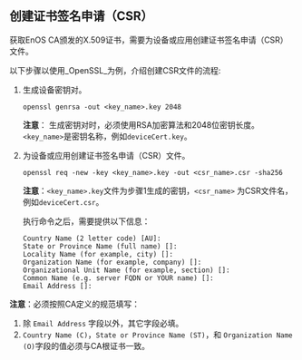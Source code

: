 ## 创建证书签名申请（CSR）

获取EnOS CA颁发的X.509证书，需要为设备或应用创建证书签名申请（CSR）文件。

以下步骤以使用_OpenSSL_为例，介绍创建CSR文件的流程:

1. 生成设备密钥对。
    ```
    openssl genrsa -out <key_name>.key 2048
    ```
    **注意**： 生成密钥对时，必须使用RSA加密算法和2048位密钥长度。`<key_name>`是密钥名称，例如`deviceCert.key`。

2. 为设备或应用创建证书签名申请（CSR）文件。
    ```
    openssl req -new -key <key_name>.key -out <csr_name>.csr -sha256
    ```
    **注意**：`<key_name>.key`文件为步骤1生成的密钥，`<csr_name>` 为CSR文件名，例如`deviceCert.csr`。

    执行命令之后，需要提供以下信息：
    ```
    Country Name (2 letter code) [AU]:
    State or Province Name (full name) []:
    Locality Name (for example, city) []:
    Organization Name (for example, company) []:
    Organizational Unit Name (for example, section) []:
    Common Name (e.g. server FQDN or YOUR name) []:
    Email Address []:
    ```

**注意**：必须按照CA定义的规范填写：

1. 除 `Email Address` 字段以外，其它字段必填。
2.  `Country Name (C)`，`State or Province Name (ST)`，和 `Organization Name (O)`字段的值必须与CA根证书一致。

